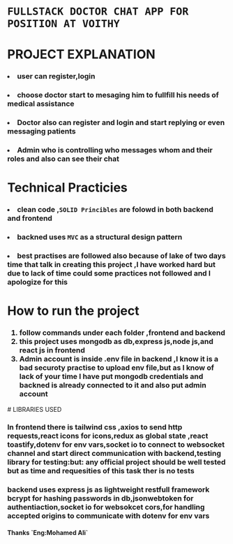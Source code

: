 # `FULLSTACK DOCTOR CHAT APP FOR POSITION AT VOITHY`
# PROJECT EXPLANATION
### <ol>
### <li>user can register,login</li>
### <li>choose doctor start to mesaging him to fullfill his needs of medical assistance</li>
### <li>Doctor also can register and login and start replying or even messaging patients </li>
### <li>Admin who is controlling who messages whom and their roles and also can see their chat</li>
### </ol>
# Technical Practicies
### <ol>
### <li>clean code ,`SOLID Princibles` are folowd in both backend and frontend
### </li>
### <li>backned uses `MVC` as a structural design pattern</li>
### <li>best practises are followed also because of lake of two days time that talk in creating this project ,I have worked hard but due to lack of time could some practices not followed and I apologize for this</li>
### </ol>
# How to run the project
<h3> <ol>
 <li>follow commands under each folder ,frontend and backend</li>
 <li>this project uses mongodb as db,express js,node js,and react js in frontend</li>
 <li>Admin account is inside .env file in backend ,I know it is a bad securoty practise to upload env file,but as I know of lack of your time I have put mongodb credentials and backned is already connected to it and also put admin account</li>
 </li>
 </ol>
</h3>
# LIBRARIES USED
 <h3>In frontend there is tailwind css ,axios to send http requests,react icons for icons,redux as global state ,react toastify,dotenv for env vars,socket io to connect to websocket channel and start direct communication with backend,testing library for testing:but:
  any official project should be well tested but as time and requesities of this task ther is no tests
 </h3>

 <h3>  
  backend uses express js as lightweight restfull framework bcrypt for hashing passwords in db,jsonwebtoken for authentiaction,socket io for websokcet cors,for handling accepted origins to communicate with dotenv for env vars 
 </h3>
<h4>Thanks `Eng:Mohamed Ali`</h4>

